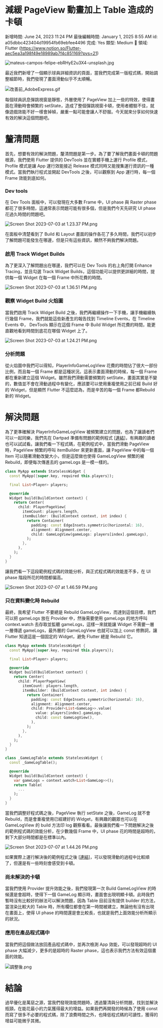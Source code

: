 # 減緩 PageView 動畫加上 Table 造成的卡頓

新增時間: June 24, 2023 11:24 PM
最後編輯時間: January 1, 2025 8:55 AM
id: a05dbbc423404d19954fb69ebfee4496
完成: Yes
類型: Medium
🧩 領域: Flutter (https://www.notion.so/Flutter-aec5ea3a198f49e18989ab7f4c851169?pvs=21)

![mateus-campos-felipe-ebRHyE2u3X4-unsplash.jpg](%E6%B8%9B%E7%B7%A9%20PageView%20%E5%8B%95%E7%95%AB%E5%8A%A0%E4%B8%8A%20Table%20%E9%80%A0%E6%88%90%E7%9A%84%E5%8D%A1%E9%A0%93/mateus-campos-felipe-ebRHyE2u3X4-unsplash.jpg)

最近我們新增了一個顯示球員詳細資訊的頁面，當我們完成第一版程式碼，開始調整細節時，我們發現了畫面滑動似乎不太順暢。

![改善前_AdobeExpress.gif](%E6%B8%9B%E7%B7%A9%20PageView%20%E5%8B%95%E7%95%AB%E5%8A%A0%E4%B8%8A%20Table%20%E9%80%A0%E6%88%90%E7%9A%84%E5%8D%A1%E9%A0%93/%25E6%2594%25B9%25E5%2596%2584%25E5%2589%258D_AdobeExpress.gif)

每個球員訊息彈跳視窗是靜態，外層使用了 PageView 加上一些的特效，使得畫面在滑動時會頻繁的 setState，造成了整個彈跳視窗卡頓，使用者體驗不佳，就像遊戲效能不好一樣會掉幀，嚴重一點可能會讓人不舒服。今天就來分享如何快速有效的解決這個問題吧。

# 釐清問題

首先，想要有效的解決問題，釐清問題是第一步。為了要了解我們畫面卡頓的問題根源，我們使用 Flutter 提供的 DevTools 並在實體手機上運行 Profile 模式，Profile 模式是讓 App 運行效能接近 Release 模式同時又能搜集運行資訊的一種模式。當我們執行程式並開起 DevTools 之後，可以觀察到 App 運行時，每一個 Frame 效能到底如何。

### Dev tools

在  Dev Tools 面板中，可以發現在大多數 Frame 中，UI phase 與 Raster phase 都花了很多時間，這通常表示問題可能有很多個，但是我們今天先研究 UI phase 花過久時間的問題吧。

![Screen Shot 2023-07-03 at 1.23.37 PM.png](%E6%B8%9B%E7%B7%A9%20PageView%20%E5%8B%95%E7%95%AB%E5%8A%A0%E4%B8%8A%20Table%20%E9%80%A0%E6%88%90%E7%9A%84%E5%8D%A1%E9%A0%93/Screen_Shot_2023-07-03_at_1.23.37_PM.png)

在面板中清楚看到了 Build 和 Layout 畫面的操作各花了多久時間，我們可以初步了解問題可能發生在哪邊，但是只有這些資訊，顯然不夠我們解決問題。

### 啟用 Track Widget Builds

為了更深入了解問題出在哪邊，我們可以在 Dev Tools 的右上角打開 Enhance Tracing，並且勾選 Track Widget Builds，這個功能可以提供更詳細的時間，提供每一個 Widget 在每一個 Frame 中所花費的時間。

![Screen Shot 2023-07-03 at 1.36.51 PM.png](%E6%B8%9B%E7%B7%A9%20PageView%20%E5%8B%95%E7%95%AB%E5%8A%A0%E4%B8%8A%20Table%20%E9%80%A0%E6%88%90%E7%9A%84%E5%8D%A1%E9%A0%93/Screen_Shot_2023-07-03_at_1.36.51_PM.png)

### 觀察 Widget Build 火焰圖

當我們啟用 Track Widget Build 之後，我們再繼續操作一下手機，讓手機繼續執行幾個 Frame，我們就能這些新產生的報告找到 Timeline Events，在 Timeline Events 中， DevTools 顯示在這個 Frame 中 Build Widget 所花費的時間，能更直觀地看到時間到底花在哪個 Widget 上了。

![Screen Shot 2023-07-03 at 1.24.21 PM.png](%E6%B8%9B%E7%B7%A9%20PageView%20%E5%8B%95%E7%95%AB%E5%8A%A0%E4%B8%8A%20Table%20%E9%80%A0%E6%88%90%E7%9A%84%E5%8D%A1%E9%A0%93/Screen_Shot_2023-07-03_at_1.24.21_PM.png)

### 分析問題

從火焰圖中我們可以得知，PlayerInfoGameLogView 花費的時間佔了很大一部份比例，而且每一個 Frame 都是這種狀況。這表示畫面滑動的時候，每一個 Frame 都在重新建立這個 Widget。雖然我們滑動需要頻繁的 setState，畫面其實是不變的，數值並不會在滑動過程中有變化，應該要可以使用重複使用之前已經 Build 好的 Widget，但是顯然 Flutter 不這麼認為，而是辛苦的每一個 Frame 都Rebuild 新的 Widget。

# 解決問題

為了更準確解決 PlayerInfoGameLogView 被頻繁建立的問題，也為了讓讀者們可以一起同樂，我們先在 Dartpad 準備有問題的範例程式 [[連結](https://dartpad.dev/?id=9bf6ba724ce6b3c62c9c490905b2fbbf)]，有興趣的讀者也可以試試看。讓我們看一下程式碼，在範例程式中，當我們滑動 PageView 時，PageView 頻繁的呼叫 itemBuilder 來更新畫面，讓 PageView 中的每一個 Item 可以隨著滑動改變大小，但是這麼做也使得 GameLogView 頻繁的被 Rebuild，即便每次傳進去的 gameLogs 是一模一樣的。

```dart
class MyApp extends StatelessWidget {
  const MyApp({super.key, required this.players});

  final List<Player> players;

  @override
  Widget build(BuildContext context) {
    return Center(
      child: PlayerPageView(
        itemCount: players.length,
        itemBuilder: (BuildContext context, int index) {
          return Container(
            padding: const EdgeInsets.symmetric(horizontal: 16),
            alignment: Alignment.center,
            child: GameLogView(gameLogs: players[index].gameLogs),
          );
        },
      ),
    );
  }
}
```

讓我們看一下這段範例程式碼的效能分析，與正式程式碼的效能差不多，在 UI phase 階段所花的時間都偏高。

![Screen Shot 2023-07-07 at 1.46.59 PM.png](%E6%B8%9B%E7%B7%A9%20PageView%20%E5%8B%95%E7%95%AB%E5%8A%A0%E4%B8%8A%20Table%20%E9%80%A0%E6%88%90%E7%9A%84%E5%8D%A1%E9%A0%93/Screen_Shot_2023-07-07_at_1.46.59_PM.png)

### 只在資料變化時 Rebuild

最終，我希望 Flutter 不要總是 Rebuild GameLogView，而達到這個目標，我們可以把 gameLogs 放在 Provider 中，然後需要使用 gameLogs 的地方呼叫 context.watch 去存取並監聽 gameLogs，這樣一來就能讓 Widget 不需要一層一層傳遞 gameLogs，最外層的 GameLogView 也就可以加上 const 修飾詞，讓 Flutter 知道這是一個固定的 Widget，避免 Flutter 總是 Rebuild 它。

```dart
class MyApp extends StatelessWidget {
  const MyApp({super.key, required this.players});

  final List<Player> players;

  @override
  Widget build(BuildContext context) {
    return Center(
      child: PlayerPageView(
        itemCount: players.length,
        itemBuilder: (BuildContext context, int index) {
          return Container(
            padding: const EdgeInsets.symmetric(horizontal: 16),
            alignment: Alignment.center,
            child: Provider<List<GameLog>>.value(
              value: players[index].gameLogs,
              child: const GameLogView(),
            ),
          );
        },
      ),
    );
  }
}

class _GameLogTable extends StatelessWidget {
  const _GameLogTable();

  @override
  Widget build(BuildContext context) {
    var gameLogs = context.watch<List<GameLog>>();
    return Table(
      ...
    );
  }
}
```

當我們調整好程式碼之後，PageView 執行 setState 之後，GameLog 就不會 Rebuild，而是會重複使用已經建好的 Widget，有興趣的觀眾也可以在 GameLogView 的 build 方法印 log 觀察看看。最後讓我們看一下問題解決之後的範例程式碼的效能分析，在少數幾個 Frame 中，UI phase 花的時間是超時的，剩下大部分時間都是在標準以內。

![Screen Shot 2023-07-07 at 1.44.26 PM.png](%E6%B8%9B%E7%B7%A9%20PageView%20%E5%8B%95%E7%95%AB%E5%8A%A0%E4%B8%8A%20Table%20%E9%80%A0%E6%88%90%E7%9A%84%E5%8D%A1%E9%A0%93/Screen_Shot_2023-07-07_at_1.44.26_PM.png)

如果實際上運行解決後的範例程式之後 [[連結](https://dartpad.dev/?id=fdc0e92365fade89d5253647a4710b2d)]，可以發現滑動的過程中比較順了，但還是有一些時刻會感受到卡頓。

### 尚未解決的卡頓

當我們使用 Provider 提升效能之後，我們發現第一次 Build  GameLogView 的時候還是會超時，使得下一個 GameLog 顯示時，畫面會出現明顯卡頓。此時我們暫時沒有比較好的辦法可以解決問題，因為 Table 目前沒有提供 builder 的方法，當渲染比較大的 Table 時，所有欄位都會在第一時間被建立，無論他有沒有出現在畫面上，使得 UI phase 的時間還是會比較長，也就是我們上面效能分析所顯示的狀況。

### 應用在產品程式碼中

當我們把這個做法放回產品程式碼中，並再次檢測 App 效能，可以發現超時的 UI phase 大幅減少，更多的是超時的 Raster phase，這也表示我們方法有效這個畫面的效能。

![調整後.png](%E6%B8%9B%E7%B7%A9%20PageView%20%E5%8B%95%E7%95%AB%E5%8A%A0%E4%B8%8A%20Table%20%E9%80%A0%E6%88%90%E7%9A%84%E5%8D%A1%E9%A0%93/%25E8%25AA%25BF%25E6%2595%25B4%25E5%25BE%258C.png)

# 結論

過早優化是萬惡之源，當我們發現效能問題時，透過釐清與分析問題，找到並解決瓶頸，在能花最小的力氣獲得最大的增益。如果我們再開發的時候為了使用 const 而寫了很多不必要的程式碼，除了浪費時間之外，也降低程式碼的可讀性，獲得的增益可能微乎其微。